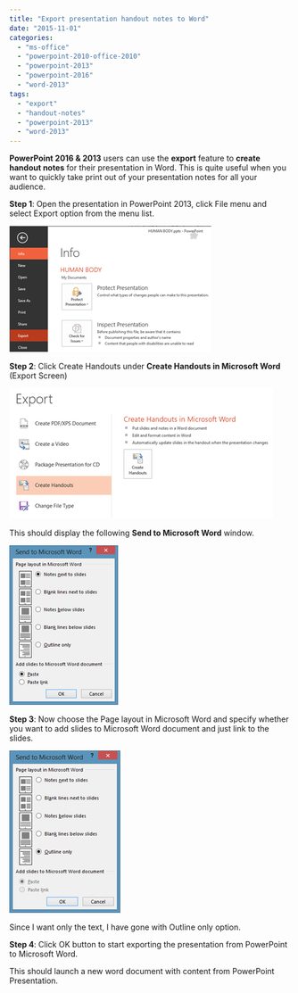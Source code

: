 ```yaml
---
title: "Export presentation handout notes to Word"
date: "2015-11-01"
categories: 
  - "ms-office"
  - "powerpoint-2010-office-2010"
  - "powerpoint-2013"
  - "powerpoint-2016"
  - "word-2013"
tags: 
  - "export"
  - "handout-notes"
  - "powerpoint-2013"
  - "word-2013"
---
```


**PowerPoint 2016 & 2013** users can use the **export** feature to **create handout notes** for their presentation in Word. This is quite useful when you want to quickly take print out of your presentation notes for all your audience.

**Step 1**: Open the presentation in PowerPoint 2013, click File menu and select Export option from the menu list.

[![PowerPoint 2013 Export](/assets/images/image_thumb103.png "PowerPoint 2013 Export")](http://blogmines.com/blog/wp-content/uploads/2013/06/image100.png)

**Step 2**: Click Create Handouts under **Create Handouts in Microsoft Word** (Export Screen)

[![Create Handouts in Microsoft Word](/assets/images/image_thumb104.png "Create Handouts in Microsoft Word")](http://blogmines.com/blog/wp-content/uploads/2013/06/image101.png)

This should display the following **Send to Microsoft Word** window.

[![Send to Microsoft](/assets/images/image_thumb105.png "Send to Microsoft")](http://blogmines.com/blog/wp-content/uploads/2013/06/image102.png)

**Step 3**: Now choose the Page layout in Microsoft Word and specify whether you want to add slides to Microsoft Word document and just link to the slides.

[![Send to Microsoft Word Outline](/assets/images/image_thumb106.png "Send to Microsoft Word Outline")](http://blogmines.com/blog/wp-content/uploads/2013/06/image103.png)

Since I want only the text, I have gone with Outline only option.

**Step 4**: Click OK button to start exporting the presentation from PowerPoint to Microsoft Word.

This should launch a new word document with content from PowerPoint Presentation.

